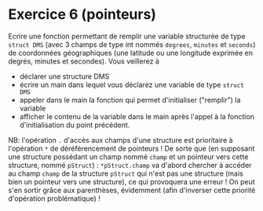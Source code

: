 # Exercice 6 (pointeurs)

Ecrire une fonction permettant de remplir une variable structurée de type `struct DMS` (avec 3 champs de type int nommés `degrees`, `minutes` et `seconds`) de coordonnées géographiques (une latitude ou une longitude exprimée en degrés, minutes et secondes).
Vous veillerez à 
+ déclarer une structure DMS
+ écrire un main dans lequel vous déclarez une variable de type `struct DMS` 
+ appeler dans le main la fonction qui permet d'initialiser ("remplir") la variable
+ afficher le contenu de la variable dans le main après l'appel à la fonction d'initialisation du point précédent.

NB: l'opération `.` d'accès aux champs d'une structure est prioritaire à l'opération `*` de déréférencement de pointeurs ! De sorte que (en supposant une structure possédant un champ nommé `champ` et un pointeur vers cette structure, nommé `pStruct`) : `*pStruct.champ` va d'abord chercher à accéder au champ `champ` de la structure `pStruct` qui n'est pas une structure (mais bien un pointeur vers une structure), ce qui provoquera une erreur ! On peut s'en sortir grâce aux parenthèses, évidemment (afin d'inverser cette priorité d'opération problématique) !
